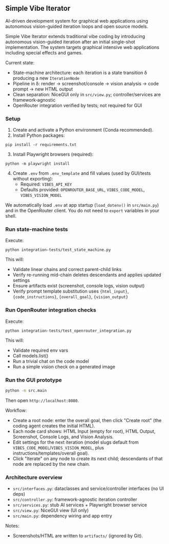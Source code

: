 ## Simple Vibe Iterator

AI-driven development system for graphical web applications using autonomous vision-guided iteration loops and open source models.

Simple Vibe Iterator extends traditional vibe coding by introducing autonomous vision-guided iteration after an initial single-shot implementation. The system targets graphical intensive web applications including special effects and games.

Current state:
- State-machine architecture: each iteration is a state transition δ producing a new `IterationNode`
- Pipeline in δ: render → screenshot/console → vision analysis → code prompt → new HTML output
- Clean separation: NiceGUI only in `src/view.py`; controller/services are framework‑agnostic
- OpenRouter integration verified by tests; not required for GUI


### Setup
1. Create and activate a Python environment (Conda recommended).
2. Install Python packages:
```
pip install -r requirements.txt
```
3. Install Playwright browsers (required):
```
python -m playwright install
```
4. Create `.env` from `.env_template` and fill values (used by GUI/tests without exporting):
   - Required: `VIBES_API_KEY`
   - Defaults provided: `OPENROUTER_BASE_URL`, `VIBES_CODE_MODEL`, `VIBES_VISION_MODEL`

We automatically load `.env` at app startup (`load_dotenv()` in `src/main.py`) and in the OpenRouter client. You do not need to `export` variables in your shell.

### Run state-machine tests
Execute:
```
python integration-tests/test_state_machine.py
```
This will:
- Validate linear chains and correct parent-child links
- Verify re-running mid-chain deletes descendants and applies updated settings
- Ensure artifacts exist (screenshot, console logs, vision output)
- Verify prompt template substitution uses `{html_input}`, `{code_instructions}`, `{overall_goal}`, `{vision_output}`

### Run OpenRouter integration checks
Execute:
```
python integration-tests/test_openrouter_integration.py
```
This will:
- Validate required env vars
- Call models.list()
- Run a trivial chat on the code model
- Run a simple vision check on a generated image

### Run the GUI prototype
```bash
python -m src.main
```
Then open `http://localhost:8080`.

Workflow:
- Create a root node: enter the overall goal, then click "Create root" (the coding agent creates the initial HTML).
- Each node card shows: HTML Input (empty for root), HTML Output, Screenshot, Console Logs, and Vision Analysis.
- Edit settings for the next iteration (model slugs default from `VIBES_CODE_MODEL`/`VIBES_VISION_MODEL`, plus instructions/templates/overall goal).
- Click "Iterate" on any node to create its next child; descendants of that node are replaced by the new chain.

### Architecture overview
- `src/interfaces.py`: dataclasses and service/controller interfaces (no UI deps)
- `src/controller.py`: framework-agnostic iteration controller
- `src/services.py`: stub AI services + Playwright browser service
- `src/view.py`: NiceGUI view (UI only)
- `src/main.py`: dependency wiring and app entry

Notes:
- Screenshots/HTML are written to `artifacts/` (ignored by Git).
